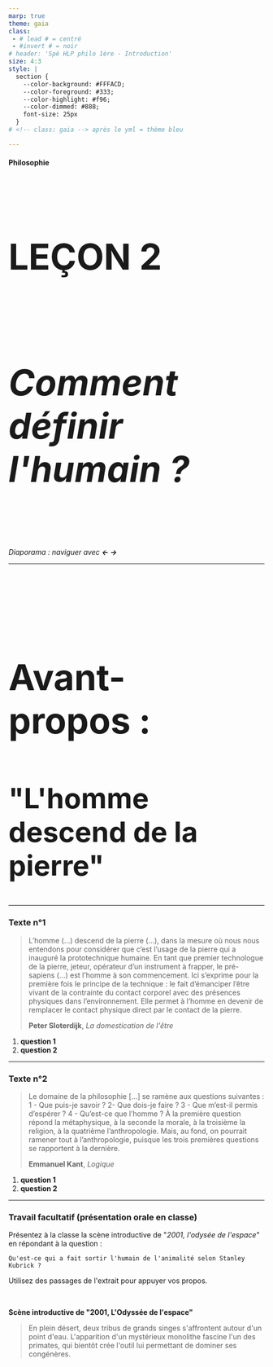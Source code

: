 ```yaml
---
marp: true
theme: gaia
class: 
 - # lead # = centré
 - #invert # = noir
# header: 'Spé HLP philo 1ère - Introduction'
size: 4:3
style: |
  section {
    --color-background: #FFFACD;
    --color-foreground: #333;
    --color-highlight: #f96;
    --color-dimmed: #888;
    font-size: 25px
  }
# <!-- class: gaia --> après le yml = thème bleu

---
```




<!--
_backgroundColor: #556B2F
_color: #F5FFFA
-->

#### Philosophie  <!-- fit -->

<br>

# LEÇON 2 

<br>

# *Comment définir l'humain ?*

<br>

<br>

<br>

*Diaporama : naviguer avec **← →***


---

<!-- paginate: true -->

<style scoped>
h1 {
 font-size: 70px
 }
 h2 {
 font-size: 55px
 }
</style>

<br>

<br>


<br>


<br>

# Avant-propos : 
## "L'homme descend de la pierre"

---

<style scoped>

</style>

### Texte n°1

> L’homme (…) descend de la pierre (…), dans la mesure où nous nous entendons pour considérer que c’est l’usage de la pierre qui a inauguré la prototechnique humaine. En tant que premier technologue de la pierre, jeteur, opérateur d’un instrument à frapper, le pré-sapiens (…) est l’homme à son commencement. Ici s’exprime pour la première fois le principe de la technique : le fait d’émanciper l’être vivant de la contrainte du contact corporel avec des présences physiques dans l’environnement. Elle permet à l’homme en devenir de remplacer le contact physique direct par le contact de la pierre. 
>
> **Peter Sloterdijk**, *La domestication de l'être*

1. **question 1**
2. **question 2**

---

### Texte n°2

> Le domaine de la philosophie [...] se ramène aux questions suivantes :  
>1 - Que puis-je savoir ?
>2-  Que dois-je faire ?
>3 - Que m’est-il permis d’espérer ?
>4 - Qu’est-ce que l’homme ?
> À la première question répond la métaphysique, à la seconde la morale, à la troisième la religion, à la quatrième l’anthropologie. Mais, au fond, on pourrait ramener tout à l’anthropologie, puisque les trois premières questions se rapportent à la dernière. 
>
> **Emmanuel Kant**, *Logique*

1. **question 1**
2. **question 2**

--- 

### Travail facultatif (présentation orale en classe) 

Présentez à la classe la scène introductive de "*2001, l'odysée de l'espace*" en répondant à la question : 

`Qu'est-ce qui a fait sortir l'humain de l'animalité selon Stanley Kubrick ?`

Utilisez des passages de l'extrait pour appuyer vos propos.

<br>

  


**Scène introductive de "2001, L'Odyssée de l'espace"**

> En plein désert, deux tribus de grands singes s'affrontent autour d'un point d'eau. L'apparition d'un mystérieux monolithe fascine l'un des primates, qui bientôt crée l'outil lui permettant de dominer ses congénères.

